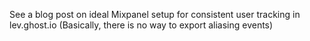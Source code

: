 


See a blog post on ideal Mixpanel setup for consistent user tracking in lev.ghost.io (Basically, there is no way to export aliasing events)